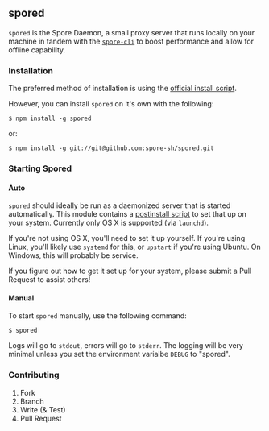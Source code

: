spored
------

`spored` is the Spore Daemon, a small proxy server that runs locally on your machine in tandem with the [`spore-cli`](https://github.com/spore-cli-node) to boost performance and allow for offline capability.


### Installation

The preferred method of installation is using the [official install script](https://spore.sh/documentation#installation).

However, you can install `spored` on it's own with the following:

```
$ npm install -g spored
```

or:

```
$ npm install -g git://git@github.com:spore-sh/spored.git
```

### Starting Spored

#### Auto

`spored` should ideally be run as a daemonized server that is started automatically. This module contains
a [postinstall script](scripts/postinstall.js) to set that up on your system. Currently only OS X is supported (via `launchd`).

If you're not using OS X, you'll need to set it up yourself. If you're using Linux, you'll likely use `systemd` for this,
or `upstart` if you're using Ubuntu. On Windows, this will probably be service.

If you figure out how to get it set up for your system, please submit a Pull Request to assist others!

#### Manual

To start `spored` manually, use the following command:

```
$ spored
```

Logs will go to `stdout`, errors will go to `stderr`. The logging will
be very minimal unless you set the environment varialbe `DEBUG` to "spored".


### Contributing

1. Fork
2. Branch
3. Write (& Test)
4. Pull Request
